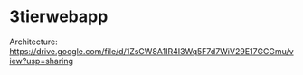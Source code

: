 # 3tierwebapp
Architecture: https://drive.google.com/file/d/1ZsCW8A1IR4I3Wq5F7d7WiV29E17GCGmu/view?usp=sharing
